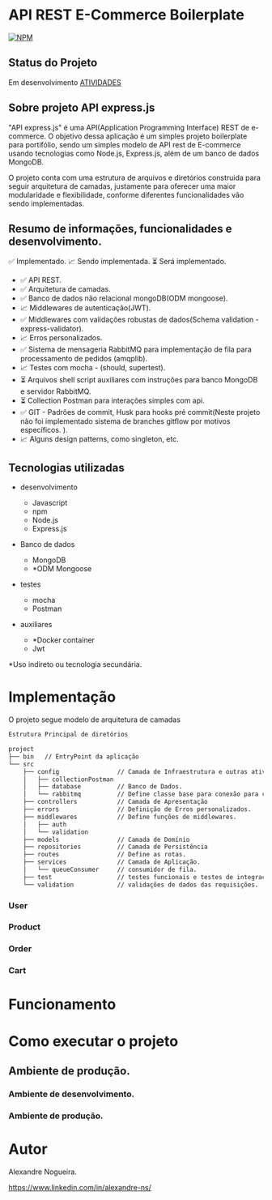 # API REST E-Commerce Boilerplate

[![NPM](https://img.shields.io/npm/l/react)](https://github.com/alexandre-ns/API-express/blob/main/LICENSE)

## Status do Projeto

Em desenvolvimento [ATIVIDADES](https://github.com/users/alexandre-ns/projects/1/views/1)

## Sobre projeto API express.js

"API express.js" é uma API(Application Programming Interface) REST de e-commerce. O objetivo dessa aplicação é um simples projeto boilerplate para portifólio, sendo um simples modelo de API rest de E-commerce usando tecnologias como Node.js, Express.js, além de um banco de dados MongoDB.

O projeto conta com uma estrutura de arquivos e diretórios construida para seguir arquitetura de camadas, justamente para oferecer uma maior modularidade e flexibilidade, conforme diferentes funcionalidades vão sendo implementadas.

## Resumo de informações, funcionalidades e desenvolvimento.

:white_check_mark: Implementado.
:chart_with_upwards_trend: Sendo implementada.
:hourglass_flowing_sand: Será implementado.

- :white_check_mark: API REST.
- :white_check_mark: Arquitetura de camadas.
- :white_check_mark: Banco de dados não relacional mongoDB(ODM mongoose).
- :chart_with_upwards_trend: Middlewares de autenticação(JWT).
- :white_check_mark: Middlewares com validações robustas de dados(Schema validation - express-validator).
- :chart_with_upwards_trend: Erros personalizados.
- :white_check_mark: Sistema de mensageria RabbitMQ para implementação de fila para processamento de pedidos (amqplib).
- :chart_with_upwards_trend: Testes com mocha - (should, supertest).
- :hourglass_flowing_sand: Arquivos shell script auxiliares com instruções para banco MongoDB e servidor RabbitMQ.
- :hourglass_flowing_sand: Collection Postman para interações simples com api.
- :white_check_mark: GIT - Padrões de commit, Husk para hooks pré commit(Neste projeto não foi implementado sistema de branches gitflow por motivos específicos. ).
- :chart_with_upwards_trend: Alguns design patterns, como singleton, etc.

## Tecnologias utilizadas

- desenvolvimento

  - Javascript
  - npm
  - Node.js
  - Express.js

- Banco de dados

  - MongoDB
  - \*ODM Mongoose

- testes

  - mocha
  - Postman

- auxiliares
  - \*Docker container
  - Jwt

\*Uso indireto ou tecnologia secundária.

# Implementação

O projeto segue modelo de arquitetura de camadas

```bash
Estrutura Principal de diretórios

project
├── bin   // EntryPoint da aplicação
└── src
    ├── config                // Camada de Infraestrutura e outras atividades.
    │   ├── collectionPostman
    │   ├── database          // Banco de Dados.
    │   └── rabbitmq          // Define classe base para conexão para criação de fila(RabbitMQ).
    ├── controllers           // Camada de Apresentação
    ├── errors                // Definição de Erros personalizados.
    ├── middlewares           // Define funções de middlewares.
    │   ├── auth
    │   └── validation
    ├── models                // Camada de Domínio
    ├── repositories          // Camada de Persistência
    ├── routes                // Define as rotas.
    ├── services              // Camada de Aplicação.
    │   └── queueConsumer     // consumidor de fila.
    ├── test                  // testes funcionais e testes de integração.
    └── validation            // validações de dados das requisições.
```

### User

### Product

### Order

### Cart

# Funcionamento

# Como executar o projeto

## Ambiente de produção.

### Ambiente de desenvolvimento.

### Ambiente de produção.

# Autor

Alexandre Nogueira.

https://www.linkedin.com/in/alexandre-ns/
